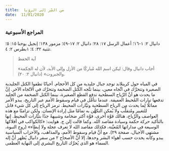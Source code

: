 ```yaml
---
title:  من السِّر إلى الرؤيا
date:  11/01/2020
---
```


### المراجع الأسبوعية
دانيال ٢: ١-١٦؛ أعمال الرسل ١٧: ٢٨؛ دانيال ٢: ١٧-٤٩؛ مزمور ١٣٨؛ إنجيل يوحنا ١٥: ٥؛ تثنية ٣٢: ٤؛ ١بطرس ٢: ٤.

> <p>آية الحفظ</p>
> «أجاب دانيال وقال: ليكن اسم الله مُباركًا من الأزل وإلى الأبد، لأن له الحِكمة والجبروت» (دانيال ٢: ٢٠).

في المياه حول كرينلاند توجد جبال جليدية من كل الأحجام. أحيانًا تطفوا الكتل الجليدية الصغيرة وتتحرَّك في اتِّجاه معين، بينما تتَّجه الكُتل الضخمة وتتحرَّك في الاتّجاه الآخر. إنَّ ما يحدث هو أنَّ الرِّياح السطحية تدفع القطع الصغيرة، بينما الكتل الضخمة من الجليد تدفعها تيارات المُحيط العميقة. عندما نتأمَّل في قيام وسقوط الأمم عبر التاريخ، يبدو الأمر مماثلًا لِما يحدث من الرياح السطحية وتيَّارات المحيط. ترمز الرياح إلى كل شيء قابل للتغيير ومُتقلِّب ولا يُمكن التكهُّن به تمامًا مثل إرادة الإنسان. ولكن تزامنًا مع هذه العواصف والرِّياح، هنالك قوَّة أخرى، قوَّة أكثر ضخامة وشبيهةً جدًا بتيَّارات المحيط. إنها بالتأكيد حركة حكمة وسيادة مقاصد الله. وكما قالت إلن ج. هوايت: «كالكواكب في أفلاكها الوسيعة في مداراتها المُعيَّنة، فكذلك مقاصد الله لا تعرف عجلة ولا إبطاء» (روح النبوة، مشتهى الأجيال، صفحة ٢٩). مع أنَّ قيام وسقوط الأمم، والمذاهب، والأحزاب السياسية يبدو وكأنه يحدث حسب أهواء البشر وحدها، إلا أنَّ الأصحاح ٢ من سفر دانيال يُظهر أنَّ إله السماء هو الذي يُحرِّك التاريخ البشري إلى النهاية العظمى.